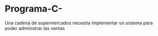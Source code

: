 # Programa-C-
Una cadena de supermercados necesita implementar un sistema para poder administrar las ventas
